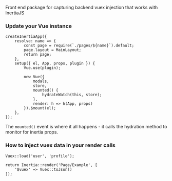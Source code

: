 Front end package for capturing backend vuex injection that works with InertiaJS

### Update your Vue instance
```
createInertiaApp({
    resolve: name => {
        const page = require(`./pages/${name}`).default;
        page.layout = MainLayout;
        return page;
    },
    setup({ el, App, props, plugin }) {
        Vue.use(plugin);
        
        new Vue({
            modals,
            store,
            mounted() {
                hydrateWatch(this, store);
            },
            render: h => h(App, props)
        }).$mount(el);
    },
});
```
The `mounted()` event is where it all happens - it calls the hydration method to monitor for inertia props.

### How to inject vuex data in your render calls
```
Vuex::load('user', 'profile');

return Inertia::render('Page/Example', [
    '$vuex' => Vuex::toJson()
]);
```